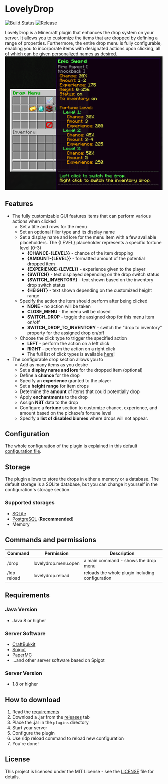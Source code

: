 # LovelyDrop
[![Build Status](https://img.shields.io/github/actions/workflow/status/zrdzn/LovelyDrop/build.yml?branch=master)](https://github.com/zrdzn/LovelyDrop/actions/workflows/build.yml)
[![Release](https://img.shields.io/github/v/release/zrdzn/LovelyDrop?color=44CC44)](https://github.com/zrdzn/LovelyDrop/releases/latest)

LovelyDrop is a Minecraft plugin that enhances the drop system on your server. It allows you to customize the items that are dropped by defining a range of properties. 
Furthermore, the entire drop menu is fully configurable, enabling you to incorporate items with designated actions upon clicking, all of which can be given personalized names as desired.
![](img/menu-preview.png)
## Features
- The fully customizable GUI features items that can perform various actions when clicked
  - Set a title and rows for the menu
  - Set an optional filler type and its display name
  - Set a display name and lore for the menu item with a few available placeholders. The {LEVEL} placeholder represents a specific fortune level (0-3)
    - **{CHANCE-{LEVEL}}** - chance of the item dropping
    - **{AMOUNT-{LEVEL}}** - formatted amount of the potential dropped item
    - **{EXPERIENCE-{LEVEL}}** - experience given to the player
    - **{SWITCH}** - text displayed depending on the drop switch status
    - **{SWITCH_INVENTORY}** - text shown based on the inventory drop switch status
    - **{HEIGHT}** - text shown depending on the customized height range
  - Specify the action the item should perform after being clicked
    - **NONE** - no action will be taken
    - **CLOSE_MENU** - the menu will be closed
    - **SWITCH_DROP** - toggle the assigned drop for this menu item on/off
    - **SWITCH_DROP_TO_INVENTORY** - switch the "drop to inventory" property for the assigned drop on/off
  - Choose the click type to trigger the specified action
    - **LEFT** - perform the action on a left click
    - **RIGHT** - perform the action on a right click
    - The full list of click types is available [here](https://hub.spigotmc.org/javadocs/bukkit/org/bukkit/event/inventory/ClickType.html)!
- The configurable drop section allows you to
  - Add as many items as you desire
  - Set a **display name and lore** for the dropped item (optional)
  - Define a **chance** for the drop
  - Specify an **experience** granted to the player
  - Set a **height range** for item drops
  - Determine the **amount** of items that could potentially drop
  - Apply **enchantments** to the drop
  - Assign **NBT** data to the drop
  - Configure a **fortune** section to customize chance, experience, and amount based on the pickaxe's fortune level
  - Specify a **list of disabled biomes** where drops will not appear.
## Configuration
The whole configuration of the plugin is explained in this
[default configuration file](https://gist.github.com/zrdzn/79176e10335e78d4c9e9011c189376ce).
## Storage
The plugin allows to store the drops in either a memory or a database.
The default storage is a SQLite database, but you can change it yourself in the configuration's storage section.
### Supported storages
- [SQLite](https://www.sqlite.org/index.html)
- [PostgreSQL](https://www.postgresql.org/) (**Recommended**)
- Memory
## Commands and permissions
| Command     | Permission           | Description                                      |
|-------------|----------------------|--------------------------------------------------|
| /drop       | lovelydrop.menu.open | a main command - shows the drop menu             |
| /ldp reload | lovelydrop.reload    | reloads the whole plugin including configuration |

## Requirements
### Java Version
- Java 8 or higher
### Server Software
- [CraftBukkit](https://dev.bukkit.org/)
- [Spigot](https://www.spigotmc.org/)
- [PaperMC](https://papermc.io/)
- ...and other server software based on Spigot
### Server Version
- 1.8 or higher

## How to download
1. Read the [requirements](#requirements)
2. Download a .jar from the [releases](https://github.com/zrdzn/LovelyDrop/releases) tab
3. Place the .jar in the `plugins` directory
4. Start your server
5. Configure the plugin
6. Use /ldp reload command to reload new configuration
7. You're done!

## License
This project is licensed under the MIT License - see the [LICENSE](LICENSE) file for details.
